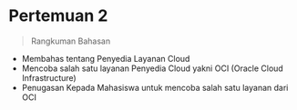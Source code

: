 <h1>Pertemuan 2</h1>

<blockquote>Rangkuman Bahasan</blockquote>
<ul>
  <li>Membahas tentang Penyedia Layanan Cloud</li>
  <li>Mencoba salah satu layanan Penyedia Cloud yakni OCI (Oracle Cloud Infrastructure)</li>
  <li>Penugasan Kepada Mahasiswa untuk mencoba salah satu layanan dari OCI</li>
</ul>
